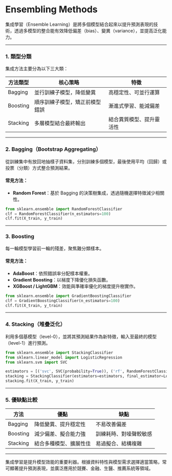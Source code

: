 # Ensembling Methods

集成學習（Ensemble Learning）是將多個模型結合起來以提升預測表現的技術，透過多模型的整合能有效降低偏差（bias）、變異（variance），並提高泛化能力。

---

### 1. 類型分類

集成方法主要分為以下三大類：

| 方法類型     | 核心策略            | 特徵           |
| -------- | --------------- | ------------ |
| Bagging  | 並行訓練子模型，降低變異    | 高穩定性、可並行運算   |
| Boosting | 順序訓練子模型，矯正前模型錯誤 | 漸進式學習、能減偏差   |
| Stacking | 多層模型結合最終輸出      | 結合異質模型、提升靈活性 |

---

### 2. Bagging（Bootstrap Aggregating）

從訓練集中有放回地抽樣子資料集，分別訓練多個模型，最後使用平均（回歸）或投票（分類）方式整合預測結果。

#### 常見方法：

* **Random Forest**：基於 Bagging 的決策樹集成，透過隨機選擇特徵減少相關性。

```python
from sklearn.ensemble import RandomForestClassifier
clf = RandomForestClassifier(n_estimators=100)
clf.fit(X_train, y_train)
```

---

### 3. Boosting

每一輪模型學習前一輪的殘差，聚焦難分類樣本。

#### 常見方法：

* **AdaBoost**：依照錯誤率分配樣本權重。
* **Gradient Boosting**：以梯度下降優化損失函數。
* **XGBoost / LightGBM**：效能與準確率優化的梯度提升樹實作。

```python
from sklearn.ensemble import GradientBoostingClassifier
clf = GradientBoostingClassifier(n_estimators=100)
clf.fit(X_train, y_train)
```

---

### 4. Stacking（堆疊泛化）

利用多個基模型（level-0），並將其預測結果作為新特徵，輸入至最終的模型（level-1）進行預測。

```python
from sklearn.ensemble import StackingClassifier
from sklearn.linear_model import LogisticRegression
from sklearn.svm import SVC

estimators = [('svc', SVC(probability=True)), ('rf', RandomForestClassifier())]
stacking = StackingClassifier(estimators=estimators, final_estimator=LogisticRegression())
stacking.fit(X_train, y_train)
```

---

### 5. 優缺點比較

| 方法       | 優點          | 缺點          |
| -------- | ----------- | ----------- |
| Bagging  | 降低變異、提升穩定性  | 不易改善偏差      |
| Boosting | 減少偏差、擬合能力強  | 訓練耗時、對噪聲較敏感 |
| Stacking | 結合多種模型、擴展性佳 | 易過擬合、結構複雜   |

---

集成學習是提升模型效能的重要利器。根據資料特性與模型需求選擇適當策略，常可顯著提升預測表現，並廣泛應用於競賽、金融、生醫、推薦系統等領域。
